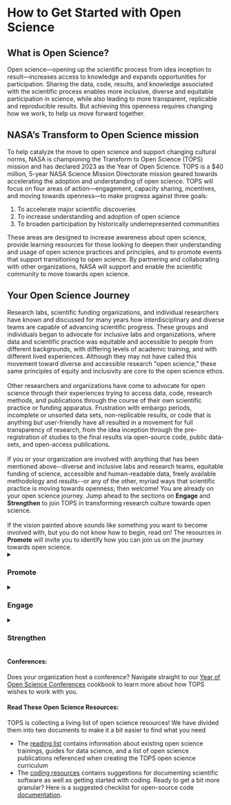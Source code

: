<h1>How to Get Started with Open Science</h1>

<h2>What is Open Science?</h2>
Open science—opening up the scientific process from idea inception to result—increases access to knowledge and expands opportunities for participation. Sharing the data, code, results, and knowledge associated with the scientific process enables more inclusive, diverse and equitable participation in science, while also leading to more transparent, replicable and reproducible results. But achieving this openness requires changing how we work, to help us move forward together.

<h2>NASA’s Transform to Open Science mission</h2>
To help catalyze the move to open science and support changing cultural norms, NASA is championing the Transform to Open Science (TOPS) mission and has declared 2023 as the Year of Open Science. TOPS  is a $40 million, 5-year NASA Science Mission Directorate mission geared towards accelerating the adoption and understanding of open science. TOPS will focus on four areas of action—engagement, capacity sharing, incentives, and moving towards openness—to make progress against three goals:
<ol>
    <li> To accelerate major scientific discoveries
    <li> To increase understanding and adoption of open science
    <li> To broaden participation by historically underrepresented communities
</ol>
These areas are designed to increase awareness about open science, provide learning resources for those looking to deepen their understanding and usage of open science practices and principles, and to promote events that support transitioning to open science. By partnering and collaborating with other organizations, NASA will support and enable the scientific community to move towards open science. 

<h2> Your Open Science Journey </h4>
Research labs, scientific funding organizations, and individual researchers have known and discussed for many years how interdisciplinary and diverse teams are capable of advancing scientific progress. These groups and individuals began to advocate for inclusive labs and organizations, where data and scientific practice was equitable and accessible to people from different backgrounds, with differing levels of academic training, and with different lived experiences. Although they may not have called this movement toward diverse and accessible research "open science," these same principles of equity and inclusivity are core to the open science ethos.<br>
<br>
Other researchers and organizations have come to advocate for open science through their experiences trying to access data, code, research methods, and publications through the course of their own scientific practice or funding apparatus. Frustration with embargo periods, incomplete or unsorted data sets, non-replicable results, or code that is anything but user-friendly have all resulted in a movement for full transparency of research, from the idea inception through the pre-registration of studies to the final results via open-source code, public data-sets, and open-access publications.<br> 
<br>
If you or your organization are involved with anything that has been mentioned above--diverse and inclusive labs and research teams, equitable funding of science, accessible and human-readable data, freely available methodology and results--or any of the other, myriad ways that scientific practice is moving towards openness; then welcome! You are already on your open science journey. Jump ahead to the sections on <b>Engage</b> and <b>Strengthen</b> to join TOPS in transforming research culture towards open science.<br> 
<br> 
If the vision painted above sounds like something you want to become involved with, but you do not know how to begin, read on! The resources in <b>Promote</b> will invite you to identify how you can join us on the journey towards open science.<br> 

  <details>
  <summary><h3>Promote</h3></summary>
    Are you just beginning your open science journey? Perhaps you have only just begun to post your code or data online, share your pre-prints, or share your null hypothesis as part of your grant application? Or perhaps you are exploring science communication on a personal blog, or are taking a critical look at the diversity in your lab or research group and actively imagining how to make it more inclusive. Or perhaps all of this is new to you, and you are looking for a guidebook to put you on the right track. Navigate to the <a href="https://github.com/nasa/Transform-to-Open-Science/blob/main/Open_Science_Cookbook/Promote_open_science.md">Promote Open Science</a> cookbook!<br>
  </details>
  
  
  <details>
  <summary><h3>Engage</h3></summary>
    Are you familiar with open science practices and excited to learn more, and bring others on the journey with you? Perhaps you have attended hackathons and open science workshops in the past, assist others with metadata or the documentation of their code, or get excited when you see funding opportunities that involve data-sharing. Is your organization ready to tackle how to insert open science into its policy and governance models? You are already fully engaged in the open science community and we invite you to join us, and <a href="https://github.com/nasa/Transform-to-Open-Science/blob/main/Open_Science_Cookbook/Engage_open_science.md">Engage with Open Science</a>!<br>
  </details>
  
  
  <details>
  <summary><h3>Strengthen</h3></summary>
    You are an active and involved member of the open science community. You get excited when funders require that research be conducted openly, and find small ways of teaching others about open science whenever you speak to others about your research. You are ready to be an advocate for moving towards open science within your organization. We need you to help us strengthen open science in your community and beyond. Our suggestions for how to do so are in <a href="https://github.com/nasa/Transform-to-Open-Science/blob/main/Open_Science_Cookbook/Strengthen_open_science.md">Strengthen Open Science Cookbook. </a>.<br>
  </details>

<h4>Conferences:</h4> 
Does your organization host a conference? Navigate straight to our <a href="https://github.com/nasa/Transform-to-Open-Science/blob/main/Year_of_Open_Science_Cookbook/conferences_for_the_year_of_open_science.md">Year of Open Science Conferences</a> cookbook to learn more about how TOPS wishes to work with you.

#### Read These Open Science Resources:
TOPS is collecting a living list of open science resources! We have divided them into two documents to make it a bit easier to find what you need
           
- The [reading list](/Open_Science_Cookbook/reading_list.md) contains information about existing open science trainings, guides for data science, and a list of open science publications referenced when creating the TOPS open science curriculum 
- The [coding resources](/Open_Science_Cookbook/code_learning_resources.md) contains suggestions for documenting scientific software as well as getting started with coding. Ready to get a bit more granular? Here is a suggested checklist for open-source code [documentation](/Open_Science_Cookbook/software_citation_checklist.md).   
